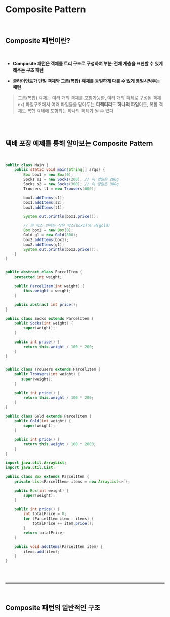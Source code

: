 # Composite Pattern

<br>

## Composite 패턴이란?

<br>

+ **Composite 패턴은 객체를 트리 구조로 구성하여 부분-전체 계층을 표현할 수 있게 해주는 구조 패턴**

+ **클라이언트가 단일 객체와 그룹(복합) 객체를 동일하게 다룰 수 있게 통일시켜주는 패턴**
> 그룹(복합) 객체는 여러 개의 객체를 포함가능한, 여러 개의 객체로 구성된 객체  
> ex) 파일구조에서 여러 파일들을 담아두는 **디렉터리**도 **하나의 파일**이듯, 복합 객체도 복합 객체에 포함되는 하나의 객체가 될 수 있다

 
<br>

<br>

## 택배 포장 예제를 통해 알아보는 Composite Pattern

<br>

```java
public class Main {
    public static void main(String[] args) {
        Box box1 = new Box(0);
        Socks s1 = new Socks(200); // 이 양말은 200g
        Socks s2 = new Socks(300); // 이 양말은 300g
        Trousers t1 = new Trousers(600);

        box1.addItems(s1);
        box1.addItems(s2);
        box1.addItems(t1);

        System.out.println(box1.price());

        // 큰 박스 안에는 작은 박스(box1)와 금(gold)
        Box box2 = new Box(0);
        Gold g1 = new Gold(800);
        box2.addItems(box1);
        box2.addItems(g1);
        System.out.println(box2.price());
    }
}
```
```java

public abstract class ParcelItem {
    protected int weight;

    public ParcelItem(int weight) {
        this.weight = weight;
    }

    public abstract int price();
}

```
```java
public class Socks extends ParcelItem {
    public Socks(int weight) {
        super(weight);
    }

    public int price() {
        return this.weight / 100 * 200;
    }
}
```
```java

public class Trousers extends ParcelItem {
    public Trousers(int weight) {
       super(weight);
    }

    public int price() {
        return this.weight / 100 * 200;
    }
}
```
```java
public class Gold extends ParcelItem {
    public Gold(int weight) {
        super(weight);
    }

    public int price() {
        return this.weight / 100 * 2000;
    }
}
```
```java
import java.util.ArrayList;
import java.util.List;

public class Box extends ParcelItem {
    private List<ParcelItem> items = new ArrayList<>();

    public Box(int weight) {
        super(weight);
    }

    public int price() {
        int totalPrice = 0;
        for (ParcelItem item : items) {
            totalPrice += item.price();
        }
        return totalPrice;
    }

    public void addItems(ParcelItem item) {
        items.add(item);
    }
}
```


<br><br><hr><br>

## Composite 패턴의 일반적인 구조

<br>

<div align="center">
<img src="">
</div>
  
<br>
<br>
<br><br>
